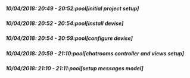 
##### 10/04/2018: 20:49 - 20:52:pool[initial project setup]

##### 10/04/2018: 20:52 - 20:54:pool[install devise]

##### 10/04/2018: 20:54 - 20:59:pool[configure devise]

##### 10/04/2018: 20:59 - 21:10:pool[chatrooms controller and views setup]

##### 10/04/2018: 21:10 - 21:11:pool[setup messages model]

